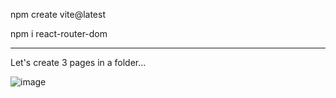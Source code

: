 npm create vite@latest

npm i react-router-dom

----------------------------------------------

Let's create 3 pages in a folder...

![image](https://github.com/user-attachments/assets/6caaa157-ff83-4f81-bb75-9ae3193f489d)
